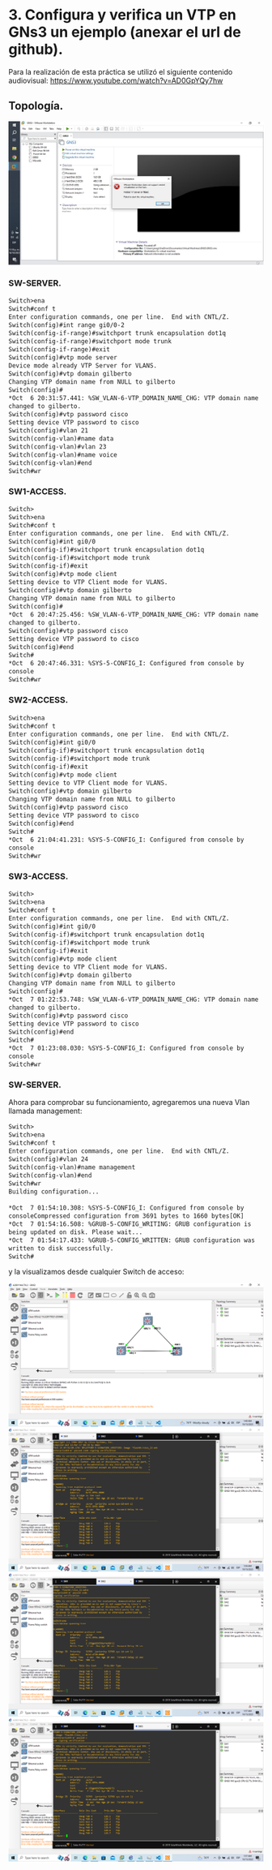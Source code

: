 # 3. Configura y verifica un VTP en GNs3 un ejemplo (anexar el url de github).

Para la realización de esta práctica se utilizó el siguiente contenido audiovisual: https://www.youtube.com/watch?v=AD0GpYQy7hw

## Topología.

![](imgs/capture_1.png)

### SW-SERVER.

    Switch>ena
    Switch#conf t
    Enter configuration commands, one per line.  End with CNTL/Z.
    Switch(config)#int range gi0/0-2
    Switch(config-if-range)#switchport trunk encapsulation dot1q
    Switch(config-if-range)#switchport mode trunk
    Switch(config-if-range)#exit
    Switch(config)#vtp mode server
    Device mode already VTP Server for VLANS.
    Switch(config)#vtp domain gilberto
    Changing VTP domain name from NULL to gilberto
    Switch(config)#
    *Oct  6 20:31:57.441: %SW_VLAN-6-VTP_DOMAIN_NAME_CHG: VTP domain name changed to gilberto.
    Switch(config)#vtp password cisco
    Setting device VTP password to cisco
    Switch(config)#vlan 21
    Switch(config-vlan)#name data
    Switch(config-vlan)#vlan 23
    Switch(config-vlan)#name voice
    Switch(config-vlan)#end
    Switch#wr

### SW1-ACCESS.

    Switch>
    Switch>ena
    Switch#conf t
    Enter configuration commands, one per line.  End with CNTL/Z.
    Switch(config)#int gi0/0
    Switch(config-if)#switchport trunk encapsulation dot1q
    Switch(config-if)#switchport mode trunk
    Switch(config-if)#exit
    Switch(config)#vtp mode client
    Setting device to VTP Client mode for VLANS.
    Switch(config)#vtp domain gilberto
    Changing VTP domain name from NULL to gilberto
    Switch(config)#
    *Oct  6 20:47:25.456: %SW_VLAN-6-VTP_DOMAIN_NAME_CHG: VTP domain name changed to gilberto.
    Switch(config)#vtp password cisco
    Setting device VTP password to cisco
    Switch(config)#end
    Switch#
    *Oct  6 20:47:46.331: %SYS-5-CONFIG_I: Configured from console by console
    Switch#wr

### SW2-ACCESS.

    Switch>ena
    Switch#conf t
    Enter configuration commands, one per line.  End with CNTL/Z.
    Switch(config)#int gi0/0
    Switch(config-if)#switchport trunk encapsulation dot1q
    Switch(config-if)#switchport mode trunk
    Switch(config-if)#exit
    Switch(config)#vtp mode client
    Setting device to VTP Client mode for VLANS.
    Switch(config)#vtp domain gilberto
    Changing VTP domain name from NULL to gilberto
    Switch(config)#vtp password cisco
    Setting device VTP password to cisco
    Switch(config)#end
    Switch#
    *Oct  6 21:04:41.231: %SYS-5-CONFIG_I: Configured from console by console
    Switch#wr

### SW3-ACCESS.

    Switch>
    Switch>ena
    Switch#conf t
    Enter configuration commands, one per line.  End with CNTL/Z.
    Switch(config)#int gi0/0
    Switch(config-if)#switchport trunk encapsulation dot1q
    Switch(config-if)#switchport mode trunk
    Switch(config-if)#exit
    Switch(config)#vtp mode client
    Setting device to VTP Client mode for VLANS.
    Switch(config)#vtp domain gilberto
    Changing VTP domain name from NULL to gilberto
    Switch(config)#
    *Oct  7 01:22:53.748: %SW_VLAN-6-VTP_DOMAIN_NAME_CHG: VTP domain name changed to gilberto.
    Switch(config)#vtp password cisco
    Setting device VTP password to cisco
    Switch(config)#end
    Switch#
    *Oct  7 01:23:08.030: %SYS-5-CONFIG_I: Configured from console by console
    Switch#wr

### SW-SERVER.

Ahora para comprobar su funcionamiento, agregaremos una nueva Vlan llamada management:

    Switch>
    Switch>ena
    Switch#conf t
    Enter configuration commands, one per line.  End with CNTL/Z.
    Switch(config)#vlan 24
    Switch(config-vlan)#name management
    Switch(config-vlan)#end
    Switch#wr
    Building configuration...

    *Oct  7 01:54:10.308: %SYS-5-CONFIG_I: Configured from console by consoleCompressed configuration from 3691 bytes to 1660 bytes[OK]
    *Oct  7 01:54:16.508: %GRUB-5-CONFIG_WRITING: GRUB configuration is being updated on disk. Please wait...
    *Oct  7 01:54:17.433: %GRUB-5-CONFIG_WRITTEN: GRUB configuration was written to disk successfully.
    Switch#

y la visualizamos desde cualquier Switch de acceso:

![](imgs/capture_2.png)
![](imgs/capture_3.png)
![](imgs/capture_4.png)
![](imgs/capture_5.png)
